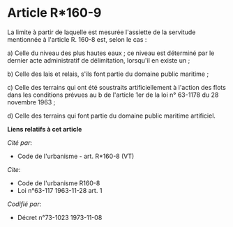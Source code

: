 # Article R*160-9

La limite à partir de laquelle est mesurée l'assiette de la servitude mentionnée à l'article R. 160-8 est, selon le cas :

a) Celle du niveau des plus hautes eaux ; ce niveau est déterminé par le dernier acte administratif de délimitation,
lorsqu'il en existe un ;

b) Celle des lais et relais, s'ils font partie du domaine public maritime ;

c) Celle des terrains qui ont été soustraits artificiellement à l'action des flots dans les conditions prévues au b de
l'article 1er de la loi n° 63-1178 du 28 novembre 1963 ;

d) Celle des terrains qui font partie du domaine public maritime artificiel.

**Liens relatifs à cet article**

_Cité par_:

  - Code de l'urbanisme - art. R*160-8 (VT)

_Cite_:

  - Code de l'urbanisme R160-8
  - Loi n°63-117 1963-11-28 art. 1

_Codifié par_:

  - Décret n°73-1023 1973-11-08
